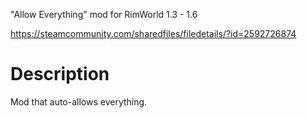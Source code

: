"Allow Everything" mod for RimWorld 1.3 - 1.6

https://steamcommunity.com/sharedfiles/filedetails/?id=2592726874

# Description
Mod that auto-allows everything.
